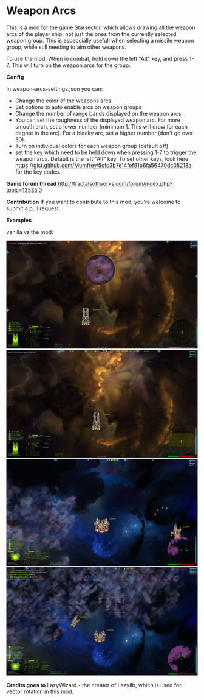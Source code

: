 # Weapon Arcs

This is a mod for the game Starsector, which allows drawing all the weapon arcs of the player ship, not just the ones from the currently selected weapon group. This is especcially usefull when selecting a missile weapon group, while still needing to aim other weapons.

To use the mod:
When in combat, hold down the left "Alt" key, and press 1-7. This will turn on the weapon arcs for the group.

**Config**

In weapon-arcs-settings.json you can:
- Change the color of the weapons arcs 
- Set options to auto enable arcs on weapon groups
- Change the number of range bands displayed on the weapon arcs
- You can set the roughness of the displayed weapon arc. For more smooth arch, set a lower number (minimum 1. This will draw for each degree in the arc). For a blocky arc, set a higher number (don't go over 50).
- Turn on individual colors for each weapon group (default off)
- set the key which need to be held down when pressing 1-7 to trigger the weapon arcs. Default is the left "Alt" key. To set other keys, look here: https://gist.github.com/Mumfrey/5cfc3b7e14fef91b6fa56470dc05218a for the key codes.

**Game forum thread**
http://fractalsoftworks.com/forum/index.php?topic=13535.0

**Contribution**
If you want to contribute to this mod, you're welcome to submit a pull request.

**Examples**

vanilla vs the mod:

![alt text](ConquestVanilla.jpg)
![alt text](Conquest.jpg)
![alt text](DominatorVanilla.jpg)
![alt text](Dominator.jpg)

**Credits goes to**
LazyWizard - the creator of Lazylib, which is used for vector rotation in this mod.
